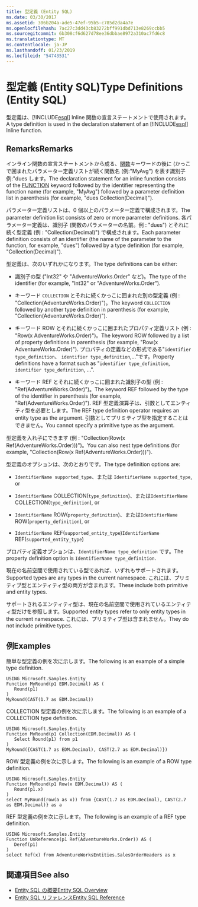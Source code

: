 ```yaml
---
title: 型定義 (Entity SQL)
ms.date: 03/30/2017
ms.assetid: 306b204a-ade5-47ef-95b5-c785d2da4a7e
ms.openlocfilehash: 7ac27c3dd43cb83272bff991dbd713e8269ccbb5
ms.sourcegitcommit: 6b308cf6d627d78ee36dbbae8972a310ac7fd6c8
ms.translationtype: MT
ms.contentlocale: ja-JP
ms.lasthandoff: 01/23/2019
ms.locfileid: "54743531"
---
```

# <a name="type-definitions-entity-sql"></a><span data-ttu-id="2cb8a-102">型定義 (Entity SQL)</span><span class="sxs-lookup"><span data-stu-id="2cb8a-102">Type Definitions (Entity SQL)</span></span>
<span data-ttu-id="2cb8a-103">型定義は、[!INCLUDE[esql](../../../../../../includes/esql-md.md)] Inline 関数の宣言ステートメントで使用されます。</span><span class="sxs-lookup"><span data-stu-id="2cb8a-103">A type definition is used in the declaration statement of an [!INCLUDE[esql](../../../../../../includes/esql-md.md)] Inline function.</span></span>  
  
## <a name="remarks"></a><span data-ttu-id="2cb8a-104">Remarks</span><span class="sxs-lookup"><span data-stu-id="2cb8a-104">Remarks</span></span>  
 <span data-ttu-id="2cb8a-105">インライン関数の宣言ステートメントから成る、[関数](../../../../../../docs/framework/data/adonet/ef/language-reference/function-entity-sql.md)キーワードの後に (かっこで囲まれたパラメーター定義リストが続く関数名 (例:"MyAvg") を表す識別子例:"dues します。</span><span class="sxs-lookup"><span data-stu-id="2cb8a-105">The declaration statement for an inline function consists of the [FUNCTION](../../../../../../docs/framework/data/adonet/ef/language-reference/function-entity-sql.md) keyword followed by the identifier representing the function name (for example, "MyAvg") followed by a parameter definition list in parenthesis (for example, "dues Collection(Decimal)").</span></span>  
  
 <span data-ttu-id="2cb8a-106">パラメーター定義リストは、0 個以上のパラメーター定義で構成されます。</span><span class="sxs-lookup"><span data-stu-id="2cb8a-106">The parameter definition list consists of zero or more parameter definitions.</span></span> <span data-ttu-id="2cb8a-107">各パラメーター定義は、識別子 (関数のパラメーターの名前。例 : "dues") とそれに続く型定義 (例 : "Collection(Decimal)") で構成されます。</span><span class="sxs-lookup"><span data-stu-id="2cb8a-107">Each parameter definition consists of an identifier (the name of the parameter to the function, for example, "dues") followed by a type definition (for example, "Collection(Decimal)").</span></span>  
  
 <span data-ttu-id="2cb8a-108">型定義は、次のいずれかになります。</span><span class="sxs-lookup"><span data-stu-id="2cb8a-108">The type definitions can be either:</span></span>  
  
-   <span data-ttu-id="2cb8a-109">識別子の型 ("Int32" や "AdventureWorks.Order" など)。</span><span class="sxs-lookup"><span data-stu-id="2cb8a-109">The type of the identifier (for example, "Int32" or "AdventureWorks.Order").</span></span>  
  
-   <span data-ttu-id="2cb8a-110">キーワード `COLLECTION` とそれに続くかっこに囲まれた別の型定義 (例 : "Collection(AdventureWorks.Order)")。</span><span class="sxs-lookup"><span data-stu-id="2cb8a-110">The keyword `COLLECTION` followed by another type definition in parenthesis (for example, "Collection(AdventureWorks.Order)").</span></span>  
  
-   <span data-ttu-id="2cb8a-111">キーワード ROW とそれに続くかっこに囲まれたプロパティ定義リスト (例 : "Row(x AdventureWorks.Order)")。</span><span class="sxs-lookup"><span data-stu-id="2cb8a-111">The keyword ROW followed by a list of property definitions in parenthesis (for example, "Row(x AdventureWorks.Order)").</span></span> <span data-ttu-id="2cb8a-112">プロパティの定義などの形式である"`identifier type_definition`、 `identifier type_definition`,..."です。</span><span class="sxs-lookup"><span data-stu-id="2cb8a-112">Property definitions have a format such as "`identifier type_definition`, `identifier type_definition`, ...".</span></span>  
  
-   <span data-ttu-id="2cb8a-113">キーワード REF とそれに続くかっこに囲まれた識別子の型 (例 : "Ref(AdventureWorks.Order)")。</span><span class="sxs-lookup"><span data-stu-id="2cb8a-113">The keyword REF followed by the type of the identifier in parenthesis (for example, "Ref(AdventureWorks.Order)").</span></span> <span data-ttu-id="2cb8a-114">REF 型定義演算子は、引数としてエンティティ型を必要とします。</span><span class="sxs-lookup"><span data-stu-id="2cb8a-114">The REF type definition operator requires an entity type as the argument.</span></span> <span data-ttu-id="2cb8a-115">引数としてプリミティブ型を指定することはできません。</span><span class="sxs-lookup"><span data-stu-id="2cb8a-115">You cannot specify a primitive type as the argument.</span></span>  
  
 <span data-ttu-id="2cb8a-116">型定義を入れ子にできます (例 : "Collection(Row(x Ref(AdventureWorks.Order)))")。</span><span class="sxs-lookup"><span data-stu-id="2cb8a-116">You can also nest type definitions (for example, "Collection(Row(x Ref(AdventureWorks.Order)))").</span></span>  
  
 <span data-ttu-id="2cb8a-117">型定義のオプションは、次のとおりです。</span><span class="sxs-lookup"><span data-stu-id="2cb8a-117">The type definition options are:</span></span>  
  
-   <span data-ttu-id="2cb8a-118">`IdentifierName supported_type`、または </span><span class="sxs-lookup"><span data-stu-id="2cb8a-118">`IdentifierName supported_type`, or</span></span>  
  
-   <span data-ttu-id="2cb8a-119">`IdentifierName` COLLECTION(`type_definition`)、または</span><span class="sxs-lookup"><span data-stu-id="2cb8a-119">`IdentifierName` COLLECTION(`type_definition`), or</span></span>  
  
-   <span data-ttu-id="2cb8a-120">`IdentifierName` ROW(`property_definition`)、または</span><span class="sxs-lookup"><span data-stu-id="2cb8a-120">`IdentifierName` ROW(`property_definition`), or</span></span>  
  
-   <span data-ttu-id="2cb8a-121">`IdentifierName` REF(`supported_entity_type`)</span><span class="sxs-lookup"><span data-stu-id="2cb8a-121">`IdentifierName` REF(`supported_entity_type`)</span></span>  
  
 <span data-ttu-id="2cb8a-122">プロパティ定義オプションは、`IdentifierName type_definition` です。</span><span class="sxs-lookup"><span data-stu-id="2cb8a-122">The property definition option is `IdentifierName type_definition`.</span></span>  
  
 <span data-ttu-id="2cb8a-123">現在の名前空間で使用されている型であれば、いずれもサポートされます。</span><span class="sxs-lookup"><span data-stu-id="2cb8a-123">Supported types are any types in the current namespace.</span></span> <span data-ttu-id="2cb8a-124">これには、プリミティブ型とエンティティ型の両方が含まれます。</span><span class="sxs-lookup"><span data-stu-id="2cb8a-124">These include both primitive and entity types.</span></span>  
  
 <span data-ttu-id="2cb8a-125">サポートされるエンティティ型は、現在の名前空間で使用されているエンティティ型だけを参照します。</span><span class="sxs-lookup"><span data-stu-id="2cb8a-125">Supported entity types refer to only entity types in the current namespace.</span></span> <span data-ttu-id="2cb8a-126">これには、プリミティブ型は含まれません。</span><span class="sxs-lookup"><span data-stu-id="2cb8a-126">They do not include primitive types.</span></span>  
  
## <a name="examples"></a><span data-ttu-id="2cb8a-127">例</span><span class="sxs-lookup"><span data-stu-id="2cb8a-127">Examples</span></span>  
 <span data-ttu-id="2cb8a-128">簡単な型定義の例を次に示します。</span><span class="sxs-lookup"><span data-stu-id="2cb8a-128">The following is an example of a simple type definition.</span></span>  
  
```  
USING Microsoft.Samples.Entity  
Function MyRound(p1 EDM.Decimal) AS (  
   Round(p1)  
)  
MyRound(CAST(1.7 as EDM.Decimal))  
```  
  
 <span data-ttu-id="2cb8a-129">COLLECTION 型定義の例を次に示します。</span><span class="sxs-lookup"><span data-stu-id="2cb8a-129">The following is an example of a COLLECTION type definition.</span></span>  
  
```  
USING Microsoft.Samples.Entity  
Function MyRound(p1 Collection(EDM.Decimal)) AS (  
   Select Round(p1) from p1  
)  
MyRound({CAST(1.7 as EDM.Decimal), CAST(2.7 as EDM.Decimal)})  
```  
  
 <span data-ttu-id="2cb8a-130">ROW 型定義の例を次に示します。</span><span class="sxs-lookup"><span data-stu-id="2cb8a-130">The following is an example of a ROW type definition.</span></span>  
  
```  
USING Microsoft.Samples.Entity  
Function MyRound(p1 Row(x EDM.Decimal)) AS (  
   Round(p1.x)  
)  
select MyRound(row(a as x)) from {CAST(1.7 as EDM.Decimal), CAST(2.7 as EDM.Decimal)} as a  
```  
  
 <span data-ttu-id="2cb8a-131">REF 型定義の例を次に示します。</span><span class="sxs-lookup"><span data-stu-id="2cb8a-131">The following is an example of a REF type definition.</span></span>  
  
```  
USING Microsoft.Samples.Entity  
Function UnReference(p1 Ref(AdventureWorks.Order)) AS (  
   Deref(p1)  
)  
select Ref(x) from AdventureWorksEntities.SalesOrderHeaders as x  
```  
  
## <a name="see-also"></a><span data-ttu-id="2cb8a-132">関連項目</span><span class="sxs-lookup"><span data-stu-id="2cb8a-132">See also</span></span>
- [<span data-ttu-id="2cb8a-133">Entity SQL の概要</span><span class="sxs-lookup"><span data-stu-id="2cb8a-133">Entity SQL Overview</span></span>](../../../../../../docs/framework/data/adonet/ef/language-reference/entity-sql-overview.md)
- [<span data-ttu-id="2cb8a-134">Entity SQL リファレンス</span><span class="sxs-lookup"><span data-stu-id="2cb8a-134">Entity SQL Reference</span></span>](../../../../../../docs/framework/data/adonet/ef/language-reference/entity-sql-reference.md)
